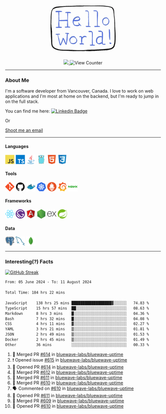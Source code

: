 <div align="center">
    <img src="./img/hello_world.webp" height="200px" width="">
    <div>
        <a href="https://www.linkedin.com/in/ajhollid">
            <img src="https://img.shields.io/badge/LinkedIn-blue"/>
        </a>
        <img src="https://komarev.com/ghpvc/?username=ajhollid&color=yellow" alt="View Counter">
    </div>
</div>

---

### About Me

I'm a software developer from Vancouver, Canada. I love to work on web applications and I'm most at home on the backend, but I'm ready to jump in on the full stack.

You can find me here: [![Linkedin Badge](https://img.shields.io/badge/-ajhollid-blue?style=flat&logo=Linkedin&logoColor=white)](https://www.linkedin.com/in/ajhollid)

Or

[Shoot me an email](mailto:ajhollid@gmail.com)

---

#### Languages

<div>
    <img src="./img/devicons/javascript-original.svg" width=30 height=30 alt="JavaScript">
    <img src="/img/devicons/typescript-original.svg" width=30 height=30 alt="TypeScript">
    <img src="./img/devicons/java-original.svg" width=30 height=30 alt="Java">
    <img src="./img/devicons/go-original.svg" width=30 height=30 alt="Golang">
    <img src="./img/devicons/html5-original.svg" width=30 height=30 alt="HTML 5">
    <img src="./img/devicons/css3-original.svg" width=30 height=30 alt="CSS 3">
</div>

#### Tools

<div>
    <img src="./img/devicons/git-original.svg" width=30 height=30 alt="Git">
    <img src="./img/devicons/github-original.svg" width=30 height=30 alt="Github">
    <img src="./img/devicons/docker-original.svg" width=30 
    height=30 alt="Docker">
    <img src="./img/devicons/kubernetes-original.svg" width=30 height=30 alt="K8">
    <img src="./img/devicons/prometheus-original.svg" width=30 height=30 alt="Prometheus">
    <img src="./img/devicons/grafana-original.svg" width=30 height=30 alt="Grafana">
    <img src="./img/devicons/nginx-original.svg" width=30 height=30 alt="Nginx">
</div>

#### Frameworks

<div>
    <img src="./img/devicons/react-original.svg" width=30 height=30 alt="React">
    <img src="./img/devicons/gatsby-original.svg" width=30 height=30 alt="Gatsby">
    <img src="./img/devicons/angularjs-original.svg" width=30 height=30 alt="AngularJS">
    <img src="./img/devicons/nodejs-original.svg" width=30 height=30 alt="NodeJS">
    <img src="./img/devicons/express-original.svg" width=30 height=30 alt="Express">
    <img src="./img/devicons/spring-original.svg" width=30 height=30 alt="Spring">
</div>

#### Data

<div>
    <img src="./img/devicons/postgresql-original.svg" width=30 height=30 alt="Postgresql">
    <img src="./img/devicons/mysql-original.svg" width=30 height=30 alt="Mysql">
    <img src="./img/devicons/mongodb-original.svg" width=30 height=30 alt="MongoDB">
</div>

---

### Interesting(?) Facts

[![GitHub Streak](http://github-readme-streak-stats.herokuapp.com?user=ajhollid)](https://git.io/streak-stats)

 <!--START_SECTION:waka-->

```txt
From: 05 June 2024 - To: 11 August 2024

Total Time: 184 hrs 22 mins

JavaScript    138 hrs 25 mins ██████████████████▓░░░░░░   74.83 %
TypeScript    15 hrs 57 mins  ██░░░░░░░░░░░░░░░░░░░░░░░   08.63 %
Markdown      8 hrs 3 mins    █░░░░░░░░░░░░░░░░░░░░░░░░   04.36 %
Bash          7 hrs 32 mins   █░░░░░░░░░░░░░░░░░░░░░░░░   04.08 %
CSS           4 hrs 11 mins   ▓░░░░░░░░░░░░░░░░░░░░░░░░   02.27 %
YAML          3 hrs 21 mins   ▒░░░░░░░░░░░░░░░░░░░░░░░░   01.81 %
JSON          2 hrs 49 mins   ▒░░░░░░░░░░░░░░░░░░░░░░░░   01.53 %
Docker        2 hrs 45 mins   ▒░░░░░░░░░░░░░░░░░░░░░░░░   01.49 %
Other         36 mins         ░░░░░░░░░░░░░░░░░░░░░░░░░   00.33 %
```

<!--END_SECTION:waka-->


<!--START_SECTION:activity-->
1. 🎉 Merged PR [#614](https://github.com/bluewave-labs/bluewave-uptime/pull/614) in [bluewave-labs/bluewave-uptime](https://github.com/bluewave-labs/bluewave-uptime)
2. ❗ Opened issue [#615](https://github.com/bluewave-labs/bluewave-uptime/issues/615) in [bluewave-labs/bluewave-uptime](https://github.com/bluewave-labs/bluewave-uptime)
3. 💪 Opened PR [#614](https://github.com/bluewave-labs/bluewave-uptime/pull/614) in [bluewave-labs/bluewave-uptime](https://github.com/bluewave-labs/bluewave-uptime)
4. 🎉 Merged PR [#612](https://github.com/bluewave-labs/bluewave-uptime/pull/612) in [bluewave-labs/bluewave-uptime](https://github.com/bluewave-labs/bluewave-uptime)
5. 🎉 Merged PR [#611](https://github.com/bluewave-labs/bluewave-uptime/pull/611) in [bluewave-labs/bluewave-uptime](https://github.com/bluewave-labs/bluewave-uptime)
6. 🎉 Merged PR [#610](https://github.com/bluewave-labs/bluewave-uptime/pull/610) in [bluewave-labs/bluewave-uptime](https://github.com/bluewave-labs/bluewave-uptime)
7. 🗣 Commented on [#610](https://github.com/bluewave-labs/bluewave-uptime/pull/610#issuecomment-2285191730) in [bluewave-labs/bluewave-uptime](https://github.com/bluewave-labs/bluewave-uptime)
8. 💪 Opened PR [#611](https://github.com/bluewave-labs/bluewave-uptime/pull/611) in [bluewave-labs/bluewave-uptime](https://github.com/bluewave-labs/bluewave-uptime)
9. 🎉 Merged PR [#609](https://github.com/bluewave-labs/bluewave-uptime/pull/609) in [bluewave-labs/bluewave-uptime](https://github.com/bluewave-labs/bluewave-uptime)
10. 💪 Opened PR [#610](https://github.com/bluewave-labs/bluewave-uptime/pull/610) in [bluewave-labs/bluewave-uptime](https://github.com/bluewave-labs/bluewave-uptime)
<!--END_SECTION:activity-->
